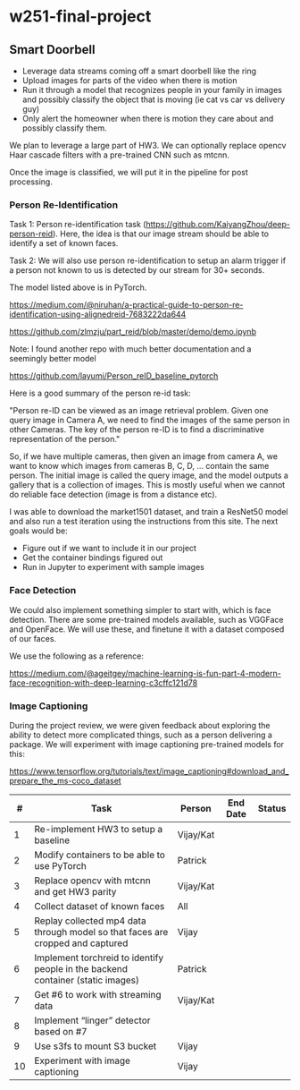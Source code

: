# w251-final-project

## Smart Doorbell ##

* Leverage data streams coming off a smart doorbell like the ring
* Upload images for parts of the video when there is motion 
* Run it through a model that recognizes people in your family in images and possibly classify the object that is moving (ie cat vs car vs delivery guy)
* Only alert the homeowner when there is motion they care about and possibly classify them. 
 
We plan to leverage a large part of HW3. We can optionally replace opencv Haar cascade filters with a pre-trained CNN such as mtcnn.

Once the image is classified, we will put it in the pipeline for post processing. 

### Person Re-Identification ###

Task 1: Person re-identification task (https://github.com/KaiyangZhou/deep-person-reid). Here, the idea is that our image stream should be able to identify a set of known faces.
 
Task 2: We will also use person re-identification to setup an alarm trigger if a person not known to us is detected by our stream for 30+ seconds.

The model listed above is in PyTorch.

https://medium.com/@niruhan/a-practical-guide-to-person-re-identification-using-alignedreid-7683222da644

https://github.com/zlmzju/part_reid/blob/master/demo/demo.ipynb

Note: I found another repo with much better documentation and a seemingly better model

https://github.com/layumi/Person_reID_baseline_pytorch

Here is a good summary of the person re-id task:

"Person re-ID can be viewed as an image retrieval problem. Given one query image in Camera A, we need to find the images of the same person in other Cameras. The key of the person re-ID is to find a discriminative representation of the person."

So, if we have multiple cameras, then given an image from camera A, we want to know which images from cameras B, C, D, ... contain the same person. The initial image is called the query image, and the model outputs a gallery that is a collection of images. This is mostly useful when we cannot do reliable face detection (image is from a distance etc).

I was able to download the market1501 dataset, and train a ResNet50 model and also run a test iteration using the instructions from this site. The next goals would be:

* Figure out if we want to include it in our project
* Get the container bindings figured out
* Run in Jupyter to experiment with sample images

### Face Detection ###

We could also implement something simpler to start with, which is face detection. There are some pre-trained models available, such as VGGFace and OpenFace. We will use these, and finetune it with a dataset composed of our faces.

We use the following as a reference:

https://medium.com/@ageitgey/machine-learning-is-fun-part-4-modern-face-recognition-with-deep-learning-c3cffc121d78

### Image Captioning ###

During the project review, we were given feedback about exploring the ability to detect more complicated things, such as a person delivering a package. We will experiment with image captioning pre-trained models for this:

https://www.tensorflow.org/tutorials/text/image_captioning#download_and_prepare_the_ms-coco_dataset


| # | Task                                                                            | Person | End Date | Status |
|---|---------------------------------------------------------------------------------|--------|----------|--------|
| 1 | Re-implement HW3 to setup a baseline                                            | Vijay/Kat    |          |        |
| 2 | Modify containers to be able to use PyTorch                                     |Patrick |          |        |
| 3 | Replace opencv with mtcnn and get HW3 parity                                    |Vijay/Kat|          |        |
| 4 | Collect dataset of known faces                                                  |All     |          |        |
| 5 | Replay collected mp4 data through model so that faces are cropped and captured  | Vijay      |          |        |
| 6 | Implement torchreid to identify people in the backend container (static images) | Patrick       |          |        |
| 7 | Get #6 to work with streaming data                                              |Vijay/Kat      |          |        |
| 8 | Implement “linger” detector based on #7                                         |        |          |        |
| 9 | Use s3fs to mount S3 bucket                                                     |Vijay   |          |        |
| 10| Experiment with image captioning                                                |Vijay   |          |        |



